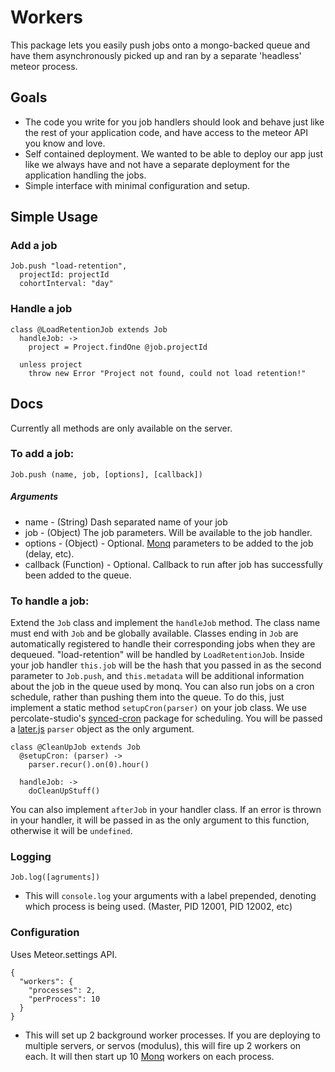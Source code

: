 Workers
==============================================================================
This package lets you easily push jobs onto a mongo-backed queue and have them asynchronously picked up and ran by a separate 'headless' meteor process.

## Goals
- The code you write for you job handlers should look and behave just like the rest of your application code, and have access to the meteor API you know and love.
- Self contained deployment.  We wanted to be able to deploy our app just like we always have and not have a separate deployment for the application handling the jobs.
- Simple interface with minimal configuration and setup.

## Simple Usage
### Add a job
````
Job.push "load-retention",
  projectId: projectId
  cohortInterval: "day"
````

### Handle a job
````
class @LoadRetentionJob extends Job
  handleJob: ->
    project = Project.findOne @job.projectId

  unless project
    throw new Error "Project not found, could not load retention!"
````

## Docs
Currently all methods are only available on the server.

### To add a job:
`Job.push (name, job, [options], [callback])`
##### Arguments
- name - (String) Dash separated name of your job
- job - (Object) The job parameters.  Will be available to the job handler.
- options - (Object) - Optional. [Monq](https://www.npmjs.org/package/monq) parameters to be added to the job (delay, etc).
- callback (Function) - Optional. Callback to run after job has successfully been added to the queue.

### To handle a job:
Extend the `Job` class and implement the `handleJob` method.  The class name must end with `Job` and be globally available.  Classes ending in `Job` are automatically registered to handle their corresponding jobs when they are dequeued.  "load-retention" will be handled by `LoadRetentionJob`.  Inside your job handler `this.job` will be the hash that you passed in as the second parameter to `Job.push`, and `this.metadata` will be additional information about the job in the queue used by monq.  You can also run jobs on a cron schedule, rather than pushing them into the queue.  To do this, just implement a static method `setupCron(parser)` on your job class.  We use percolate-studio's [synced-cron](https://atmospherejs.com/percolatestudio/synced-cron) package for scheduling.  You will be passed a [later.js](http://bunkat.github.io/later) `parser` object as the only argument.
````
class @CleanUpJob extends Job
  @setupCron: (parser) ->
    parser.recur().on(0).hour()

  handleJob: ->
    doCleanUpStuff()
````
You can also implement `afterJob` in your handler class.  If an error is thrown in your handler, it will be passed in as the only argument to this function, otherwise it will be `undefined`.

### Logging
`Job.log([agruments])`
- This will `console.log` your arguments with a label prepended, denoting which process is being used.  (Master, PID 12001, PID 12002, etc)

### Configuration
Uses Meteor.settings API.
````
{
  "workers": {
    "processes": 2,
    "perProcess": 10
  }
}
````
- This will set up 2 background worker processes.  If you are deploying to multiple servers, or servos (modulus), this will fire up 2 workers on each.  It will then start up 10 [Monq](https://www.npmjs.org/package/monq) workers on each process.
